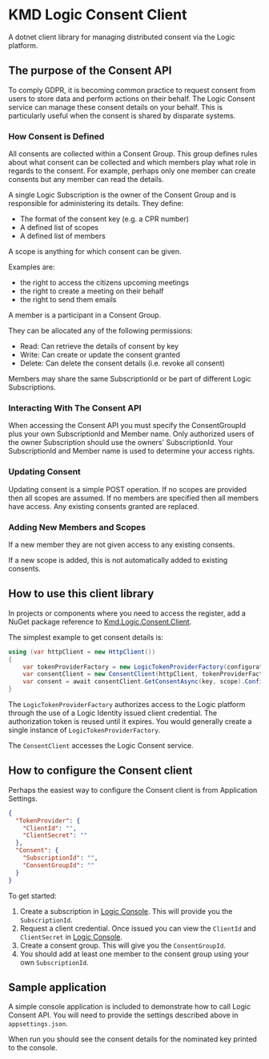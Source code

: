 ﻿# KMD Logic Consent Client

A dotnet client library for managing distributed consent via the Logic platform.

## The purpose of the Consent API

To comply GDPR, it is becoming common practice to request consent from users to store data and perform actions on their behalf. The Logic Consent service can manage these consent details on your behalf. This is particularly useful when the consent is shared by disparate systems.

### How Consent is Defined

All consents are collected within a Consent Group. This group defines rules about what consent can be collected and which members play what role in regards to the consent. For example, perhaps only one member can create consents but any member can read the details.

A single Logic Subscription is the owner of the Consent Group and is responsible for administering its details. They define:

- The format of the consent key (e.g. a CPR number)
- A defined list of scopes
- A defined list of members

A scope is anything for which consent can be given.

Examples are:

- the right to access the citizens upcoming meetings
- the right to create a meeting on their behalf
- the right to send them emails

A member is a participant in a Consent Group.

They can be allocated any of the following permissions:

- Read: Can retrieve the details of consent by key
- Write: Can create or update the consent granted
- Delete: Can delete the consent details (i.e. revoke all consent)

Members may share the same SubscriptionId or be part of different Logic Subscriptions.

### Interacting With The Consent API

When accessing the Consent API you must specify the ConsentGroupId plus your own SubscriptionId and Member name. Only authorized users of the owner Subscription should use the owners' SubscriptionId. Your SubscriptionId and Member name is used to determine your access rights.

### Updating Consent

Updating consent is a simple POST operation. If no scopes are provided then all scopes are assumed. If no members are specified then all members have access. Any existing consents granted are replaced.

### Adding New Members and Scopes

If a new member they are not given access to any existing consents.

If a new scope is added, this is not automatically added to existing consents.

## How to use this client library

In projects or components where you need to access the register, add a NuGet package reference to [Kmd.Logic.Consent.Client](https://www.nuget.org/packages/Kmd.Logic.Consent.Client).

The simplest example to get consent details is:

```csharp
using (var httpClient = new HttpClient())
{
    var tokenProviderFactory = new LogicTokenProviderFactory(configuration.TokenProvider);
    var consentClient = new ConsentClient(httpClient, tokenProviderFactory, configuration.Consent);
    var consent = await consentClient.GetConsentAsync(key, scope).ConfigureAwait(false);
}
```

The `LogicTokenProviderFactory` authorizes access to the Logic platform through the use of a Logic Identity issued client credential. The authorization token is reused until it expires. You would generally create a single instance of `LogicTokenProviderFactory`.

The `ConsentClient` accesses the Logic Consent service.

## How to configure the Consent client

Perhaps the easiest way to configure the Consent client is from Application Settings.

```json
{
  "TokenProvider": {
    "ClientId": "",
    "ClientSecret": ""
  },
  "Consent": {
    "SubscriptionId": "",
    "ConsentGroupId": ""
  }
}
```

To get started:

1. Create a subscription in [Logic Console](https://console.kmdlogic.io). This will provide you the `SubscriptionId`.
2. Request a client credential. Once issued you can view the `ClientId` and `ClientSecret` in [Logic Console](https://console.kmdlogic.io).
3. Create a consent group. This will give you the `ConsentGroupId`.
4. You should add at least one member to the consent group using your own `SubscriptionId`.

## Sample application

A simple console application is included to demonstrate how to call Logic Consent API. You will need to provide the settings described above in `appsettings.json`.

When run you should see the consent details for the nominated key printed to the console.
